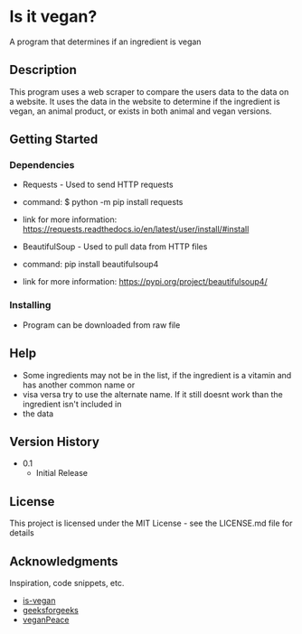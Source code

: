 # Is it vegan?

A program that determines if an ingredient is vegan

## Description

This program uses a web scraper to compare the users data to the data on a website. It uses the data in the website to determine if the ingredient is vegan, an animal product, or exists in both animal and vegan versions.

## Getting Started

### Dependencies

* Requests - Used to send HTTP requests
* command: $ python -m pip install requests
* link for more information: https://requests.readthedocs.io/en/latest/user/install/#install

* BeautifulSoup - Used to pull data from HTTP files
* command: pip install beautifulsoup4
* link for more information: https://pypi.org/project/beautifulsoup4/ 

### Installing

* Program can be downloaded from raw file

## Help

* Some ingredients may not be in the list, if the ingredient is a vitamin and has another common name or 
* visa versa try to use the alternate name. If it still doesnt work than the ingredient isn't included in 
* the data

## Version History

* 0.1
    * Initial Release

## License

This project is licensed under the MIT License - see the LICENSE.md file for details

## Acknowledgments

Inspiration, code snippets, etc.
* [is-vegan](https://github.com/hmontazeri/is-vegan)
* [geeksforgeeks](https://www.geeksforgeeks.org/python-web-scraping-tutorial/)
* [veganPeace](https://www.veganpeace.com/ingredients/ingredients.htm)
